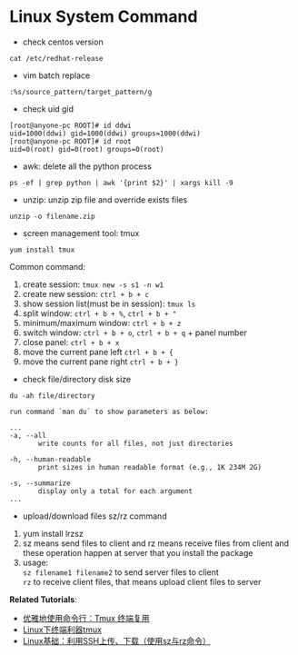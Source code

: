 # Linux System Command
- check centos version
```
cat /etc/redhat-release
```
- vim batch replace
```
:%s/source_pattern/target_pattern/g  
```
- check uid gid  
```
[root@anyone-pc ROOT]# id ddwi  
uid=1000(ddwi) gid=1000(ddwi) groups=1000(ddwi)  
[root@anyone-pc ROOT]# id root  
uid=0(root) gid=0(root) groups=0(root)  
```
- awk: delete all the python process
```
ps -ef | grep python | awk '{print $2}' | xargs kill -9 
```
- unzip: unzip zip file and override exists files
```
unzip -o filename.zip 
```
- screen management tool: tmux
```
yum install tmux  
```
Common command:  
1. create session: `tmux new -s s1 -n w1`  
2. create new session: `ctrl + b + c`  
3. show session list(must be in session): `tmux ls`  
4. split window: `ctrl + b + %`, `ctrl + b + "`  
5. minimum/maximum window: `ctrl + b + z`  
6. switch window: `ctrl + b + o`, `ctrl + b + q` + panel number  
7. close panel: `ctrl + b + x`
8. move the current pane left `ctrl + b + {`
9. move the current pane right `ctrl + b + }`
- check file/directory disk size  
```
du -ah file/directory  

run command `man du` to show parameters as below:

...
-a, --all
       write counts for all files, not just directories

-h, --human-readable
       print sizes in human readable format (e.g., 1K 234M 2G)

-s, --summarize
       display only a total for each argument
...
```
- upload/download files sz/rz command  
1. yum install lrzsz  
2. sz means send files to client and rz means receive files from client and these operation happen at server that you install the package 
3. usage:  
`sz filename1 filename2` to send server files to client  
`rz` to receive client files, that means upload client files to server  

**Related Tutorials**:   
- [优雅地使用命令行：Tmux 终端复用](http://harttle.com/2015/11/06/tmux-startup.html)  
- [Linux下终端利器tmux](http://kumu-linux.github.io/blog/2013/08/06/tmux/)  
- [Linux基础：利用SSH上传、下载（使用sz与rz命令）](http://skypegnu1.blog.51cto.com/8991766/1538371)  
